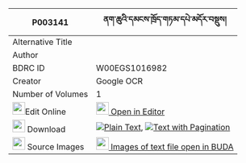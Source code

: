 |P003141|ནག་ཆུའི་དམངས་ཁྲོད་གཏམ་དཔེ་མདོར་བསྡུས། 
| --- | --- 
|Alternative Title |
|Author | 
|BDRC ID | W00EGS1016982
|Creator | Google OCR
|Number of Volumes| 1
|<img width="25" src="https://img.icons8.com/color/25/000000/edit-property.png">Edit Online| [<img width="25" src="https://avatars.githubusercontent.com/u/45091458?s=200&v=4"> Open in Editor](http://editor.openpecha.org/P003141)
|<img width="25" src="https://img.icons8.com/fluent/48/000000/download-2.png"/>  Download | [![](https://img.icons8.com/color/20/000000/txt.png)Plain Text](https://github.com/Openpecha/P003141/releases/download/v1/nakchu_i_mangtro_tampe_dordu_plain_P003141.zip), [![](https://img.icons8.com/color/20/000000/txt.png)Text with Pagination](https://github.com/Openpecha/P003141/releases/download/v1/nakchu_i_mangtro_tampe_dordu_pages_P003141.zip)
|<img width="25" src="https://img.icons8.com/plasticine/100/000000/pictures-folder.png"/>  Source Images | [<img width="25" src="https://library.bdrc.io/icons/BUDA-small.svg"> Images of text file open in BUDA](https://library.bdrc.io/show/bdr:W00EGS1016982)